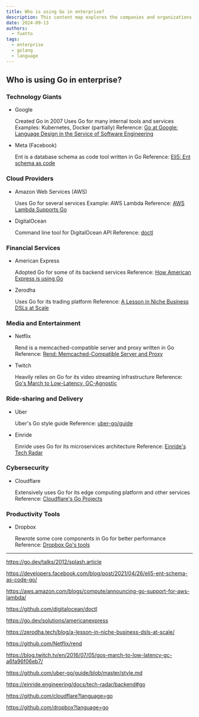 ```yaml
---
title: Who is using Go in enterprise?
description: This content map explores the companies and organizations that have embraced Go as their primary programming language for enterprise-level applications.
date: 2024-09-13
authors:
  - fuatto
tags:
  - enterprise
  - golang
  - language
---
```


## Who is using Go in enterprise?

### Technology Giants

- Google

  Created Go in 2007 Uses Go for many internal tools and services Examples: Kubernetes, Docker (partially) Reference: [Go at Google: Language Design in the Service of Software Engineering](https://go.dev/talks/2012/splash.article)

- Meta (Facebook)

  Ent is a database schema as code tool written in Go Reference: [Eli5: Ent schema as code](https://developers.facebook.com/blog/post/2021/04/26/eli5-ent-schema-as-code-go/)

### Cloud Providers

- Amazon Web Services (AWS)

  Uses Go for several services Example: AWS Lambda Reference: [AWS Lambda Supports Go](https://aws.amazon.com/blogs/compute/announcing-go-support-for-aws-lambda/)

- DigitalOcean

  Command line tool for DigitalOcean API Reference: [doctl](https://github.com/digitalocean/doctl)

### Financial Services

- American Express

  Adopted Go for some of its backend services Reference: [How American Express is using Go](https://go.dev/solutions/americanexpress)

- Zerodha

  Uses Go for its trading platform Reference: [A Lesson in Niche Business DSLs at Scale](https://zerodha.tech/blog/a-lesson-in-niche-business-dsls-at-scale/)

### Media and Entertainment

- Netflix

  Rend is a memcached-compatible server and proxy written in Go Reference: [Rend: Memcached-Compatible Server and Proxy](https://github.com/Netflix/rend)

- Twitch

  Heavily relies on Go for its video streaming infrastructure Reference: [Go's March to Low-Latency, GC-Agnostic](https://blog.twitch.tv/en/2016/07/05/gos-march-to-low-latency-gc-a6fa96f06eb7/)

### Ride-sharing and Delivery

- Uber

  Uber's Go style guide Reference: [uber-go/guide](https://github.com/uber-go/guide/blob/master/style.md)

- Einride

  Einride uses Go for its microservices architecture Reference: [Einride's Tech Radar](https://einride.engineering/docs/tech-radar/backend#go)

### Cybersecurity

- Cloudflare

  Extensively uses Go for its edge computing platform and other services Reference: [Cloudflare's Go Projects](https://github.com/cloudflare?language=go)

### Productivity Tools

- Dropbox

  Rewrote some core components in Go for better performance Reference: [Dropbox Go's tools](https://github.com/dropbox?language=go)

---

https://go.dev/talks/2012/splash.article

https://developers.facebook.com/blog/post/2021/04/26/eli5-ent-schema-as-code-go/

https://aws.amazon.com/blogs/compute/announcing-go-support-for-aws-lambda/

https://github.com/digitalocean/doctl

https://go.dev/solutions/americanexpress

https://zerodha.tech/blog/a-lesson-in-niche-business-dsls-at-scale/

https://github.com/Netflix/rend

https://blog.twitch.tv/en/2016/07/05/gos-march-to-low-latency-gc-a6fa96f06eb7/

https://github.com/uber-go/guide/blob/master/style.md

https://einride.engineering/docs/tech-radar/backend#go

https://github.com/cloudflare?language=go

https://github.com/dropbox?language=go

